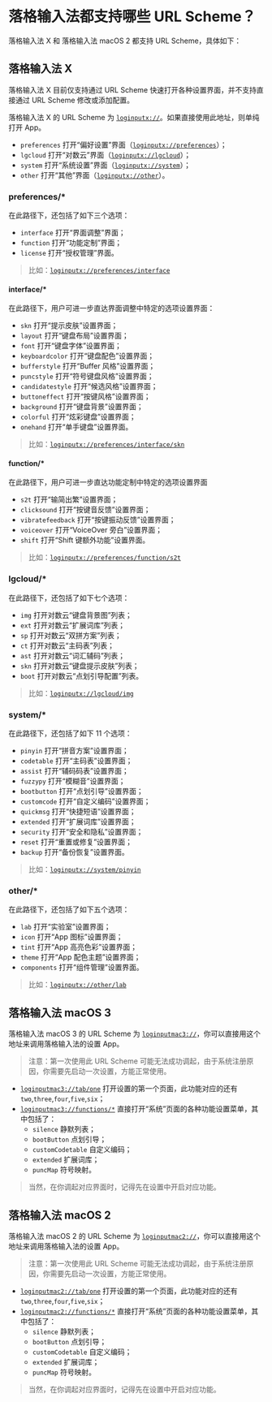# 落格输入法都支持哪些 URL Scheme？

落格输入法 X 和 落格输入法 macOS 2 都支持 URL Scheme，具体如下：

## 落格输入法 X

落格输入法 X 目前仅支持通过 URL Scheme 快速打开各种设置界面，并不支持直接通过 URL Scheme 修改或添加配置。

落格输入法 X 的 URL Scheme 为 [`loginputx://`](loginputx://)。如果直接使用此地址，则单纯打开 App。

- `preferences` 打开“偏好设置”界面（[`loginputx://preferences`](loginputx://preferences)）；
- `lgcloud` 打开“对数云”界面（[`loginputx://lgcloud`](loginputx://lgcloud)）；
- `system` 打开“系统设置”界面（[`loginputx://system`](loginputx://system)）；
- `other` 打开“其他”界面（[`loginputx://other`](loginputx://other)）。

### preferences/*

在此路径下，还包括了如下三个选项：

- `interface` 打开“界面调整”界面；
- `function` 打开“功能定制”界面；
- `license` 打开“授权管理”界面。

> 比如：[`loginputx://preferences/interface`](loginputx://preferences/interface)

#### interface/*
在此路径下，用户可进一步直达界面调整中特定的选项设置界面：

- `skn` 打开“提示皮肤”设置界面；
- `layout` 打开“键盘布局”设置界面；
- `font` 打开“键盘字体”设置界面；
- `keyboardcolor` 打开“键盘配色”设置界面；
- `bufferstyle` 打开“Buffer 风格”设置界面；
- `puncstyle` 打开“符号键盘风格”设置界面；
- `candidatestyle` 打开“候选风格”设置界面；
- `buttoneffect` 打开“按键风格”设置界面；
- `background` 打开“键盘背景”设置界面；
- `colorful` 打开“炫彩键盘”设置界面；
- `onehand` 打开“单手键盘”设置界面。

> 比如：[`loginputx://preferences/interface/skn`](loginputx://preferences/interface/skn)

#### function/*

在此路径下，用户可进一步直达功能定制中特定的选项设置界面

- `s2t` 打开“输简出繁”设置界面；
- `clicksound` 打开“按键音反馈”设置界面；
- `vibratefeedback` 打开“按键振动反馈”设置界面；
- `voiceover` 打开“VoiceOver 旁白”设置界面；
- `shift` 打开“Shift 键额外功能”设置界面。

> 比如：[`loginputx://preferences/function/s2t`](loginputx://preferences/function/s2t)

### lgcloud/*

在此路径下，还包括了如下七个选项：

- `img` 打开对数云“键盘背景图”列表；
- `ext` 打开对数云“扩展词库”列表；
- `sp` 打开对数云“双拼方案”列表；
- `ct` 打开对数云“主码表”列表；
- `ast` 打开对数云“词汇辅码”列表；
- `skn` 打开对数云“键盘提示皮肤”列表；
- `boot` 打开对数云“点划引导配置”列表。

> 比如：[`loginputx://lgcloud/img`](loginputx://lgcloud/img)

### system/*

在此路径下，还包括了如下 11 个选项：

- `pinyin` 打开“拼音方案”设置界面；
- `codetable` 打开“主码表”设置界面；
- `assist` 打开“辅码码表”设置界面；
- `fuzzypy` 打开“模糊音”设置界面；
- `bootbutton` 打开“点划引导”设置界面；
- `customcode` 打开“自定义编码”设置界面；
- `quickmsg` 打开“快捷短语”设置界面；
- `extended` 打开“扩展词库”设置界面；
- `security` 打开“安全和隐私”设置界面；
- `reset` 打开“重置或修复”设置界面；
- `backup` 打开“备份恢复”设置界面。

> 比如：[`loginputx://system/pinyin`](loginputx://system/pinyin)

### other/*

在此路径下，还包括了如下五个选项：

- `lab` 打开“实验室”设置界面；
- `icon` 打开“App 图标”设置界面；
- `tint` 打开“App 高亮色彩”设置界面；
- `theme` 打开“App 配色主题”设置界面；
- `components` 打开“组件管理”设置界面。

> 比如：[`loginputx://other/lab`](loginputx://other/lab)

## 落格输入法 macOS 3

落格输入法 macOS 3 的 URL Scheme 为 [`loginputmac3://`](loginputmac3://)，你可以直接用这个地址来调用落格输入法的设置 App。

> 注意：第一次使用此 URL Scheme 可能无法成功调起，由于系统注册原因，你需要先启动一次设置，方能正常使用。

- [`loginputmac3://tab/one`](loginputmac3://tab/one)  打开设置的第一个页面，此功能对应的还有`two`,`three`,`four`,`five`,`six`；
- [`loginputmac3://functions/*`](loginputmac3://functions/silence) 直接打开“系统”页面的各种功能设置菜单，其中包括了：
  - `silence` 静默列表；
  - `bootButton` 点划引导；
  - `customCodetable` 自定义编码；
  - `extended` 扩展词库；
  - `puncMap` 符号映射。

> 当然，在你调起对应界面时，记得先在设置中开启对应功能。

## 落格输入法 macOS 2

落格输入法 macOS 2 的 URL Scheme 为 [`loginputmac2://`](loginputmac2://)，你可以直接用这个地址来调用落格输入法的设置 App。

> 注意：第一次使用此 URL Scheme 可能无法成功调起，由于系统注册原因，你需要先启动一次设置，方能正常使用。

- [`loginputmac2://tab/one`](loginputmac2://tab/one)  打开设置的第一个页面，此功能对应的还有`two`,`three`,`four`,`five`,`six`；
- [`loginputmac2://functions/*`](loginputmac2://functions/silence) 直接打开“系统”页面的各种功能设置菜单，其中包括了：
  - `silence` 静默列表；
  - `bootButton` 点划引导；
  - `customCodetable` 自定义编码；
  - `extended` 扩展词库；
  - `puncMap` 符号映射。

> 当然，在你调起对应界面时，记得先在设置中开启对应功能。


